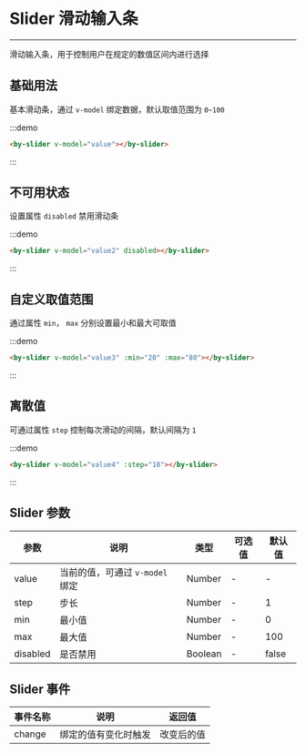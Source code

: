 # Slider 滑动输入条

---

滑动输入条，用于控制用户在规定的数值区间内进行选择

## 基础用法

基本滑动条，通过 `v-model` 绑定数据，默认取值范围为 `0~100`

:::demo

```html
<by-slider v-model="value"></by-slider>
```

:::

## 不可用状态

设置属性 `disabled` 禁用滑动条

:::demo

```html
<by-slider v-model="value2" disabled></by-slider>
```

:::

## 自定义取值范围

通过属性 `min`， `max` 分别设置最小和最大可取值

:::demo

```html
<by-slider v-model="value3" :min="20" :max="80"></by-slider>
```

:::

## 离散值

可通过属性 `step` 控制每次滑动的间隔，默认间隔为 `1`

:::demo

```html
<by-slider v-model="value4" :step="10"></by-slider>
```

:::

## Slider 参数

| 参数     | 说明                            | 类型    | 可选值 | 默认值 |
| -------- | ------------------------------- | ------- | ------ | ------ |
| value    | 当前的值，可通过 `v-model` 绑定 | Number  | -      | -      |
| step     | 步长                            | Number  | -      | 1      |
| min      | 最小值                          | Number  | -      | 0      |
| max      | 最大值                          | Number  | -      | 100    |
| disabled | 是否禁用                        | Boolean | -      | false  |

## Slider 事件

| 事件名称 | 说明                 | 返回值     |
| -------- | -------------------- | ---------- |
| change   | 绑定的值有变化时触发 | 改变后的值 |

<script lang="ts">
    import { Vue, Component } from "vue-property-decorator";

    @Component
    export default class BySliderMd extends Vue {
        value = 0
        value2 = 20
        value3 = 30
        value4 = 50
    }
</script>
